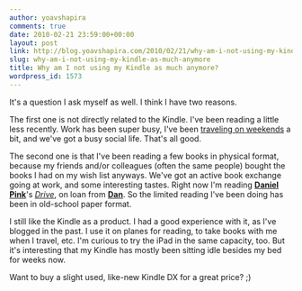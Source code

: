 ```yaml
---
author: yoavshapira
comments: true
date: 2010-02-21 23:59:00+00:00
layout: post
link: http://blog.yoavshapira.com/2010/02/21/why-am-i-not-using-my-kindle-as-much-anymore/
slug: why-am-i-not-using-my-kindle-as-much-anymore
title: Why am I not using my Kindle as much anymore?
wordpress_id: 1573
---
```


It's a question I ask myself as well.  I think I have two reasons.

  


The first one is not directly related to the Kindle.  I've been reading a little less recently.  Work has been super busy, I've been [traveling on weekends](http://yoavs.blogspot.com/2010/02/new-york-city-weekend-february-2010.html) a bit, and we've got a busy social life.  That's all good.

  


The second one is that I've been reading a few books in physical format, because my friends and/or colleagues (often the same people) bought the books I had on my wish list anyways.  We've got an active book exchange going at work, and some interesting tastes.  Right now I'm reading **[Daniel Pink](http://www.danpink.com/)**'s _[Drive](http://www.danpink.com/drive)_, on loan from **[Dan](http://www.abdinoor.com/)**.  So the limited reading I've been doing has been in old-school paper format.

  


I still like the Kindle as a product.  I had a good experience with it, as I've blogged in the past.  I use it on planes for reading, to take books with me when I travel, etc.  I'm curious to try the iPad in the same capacity, too.  But it's interesting that my Kindle has mostly been sitting idle besides my bed for weeks now.

  


Want to buy a slight used, like-new Kindle DX for a great price? ;)

  

